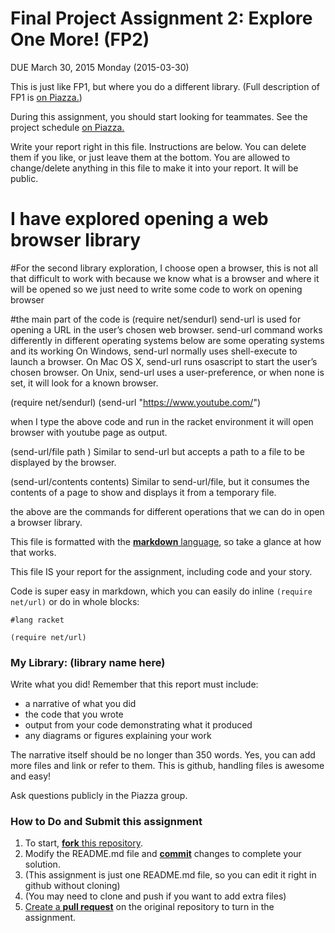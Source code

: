 # Final Project Assignment 2: Explore One More! (FP2) 
DUE March 30, 2015 Monday (2015-03-30)

This is just like FP1, but where you do a different library. (Full description of FP1 is [on Piazza.][piazza])

During this assignment, you should start looking for teammates. See the project schedule [on Piazza.][schedule]

Write your report right in this file. Instructions are below. You can delete them if you like, or just leave them at the bottom.
You are allowed to change/delete anything in this file to make it into your report. It will be public.
# I have explored opening a web browser library

#For the second library exploration, I choose open a browser, this is not all that difficult to work with because we know what is a browser and where it will be opened so we just need to write some code to work on opening browser

#the main part of the code is (require net/sendurl)
send-url is used for opening a URL in the user’s chosen web browser.
send-url command works differently in different operating systems below are some  operating systems and its working 
On Windows, send-url normally uses shell-execute to launch a browser.
On Mac OS X, send-url runs osascript to start the user’s chosen browser.
On Unix, send-url uses a user-preference, or when none is set, it will look for a known browser.

(require net/sendurl)
(send-url "https://www.youtube.com/")

when I type the above code and run in the racket environment it will open browser with youtube page as output.


(send-url/file	 path )
Similar to send-url  but accepts a path to a file to be displayed by the browser.

(send-url/contents	 	contents)
Similar to send-url/file, but it consumes the contents of a page to show and displays it from a temporary file.

the above are the commands for different operations that we can do in open a browser library.


This file is formatted with the [**markdown** language][markdown], so take a glance at how that works.

This file IS your report for the assignment, including code and your story.

Code is super easy in markdown, which you can easily do inline `(require net/url)` or do in whole blocks:
```
#lang racket

(require net/url)
```

### My Library: (library name here)
Write what you did!
Remember that this report must include:
 
* a narrative of what you did
* the code that you wrote
* output from your code demonstrating what it produced
* any diagrams or figures explaining your work 
 
The narrative itself should be no longer than 350 words. Yes, you can add more files and link or refer to them. This is github, handling files is awesome and easy!

Ask questions publicly in the Piazza group.

### How to Do and Submit this assignment

1. To start, [**fork** this repository][forking].
1. Modify the README.md file and [**commit**][ref-commit] changes to complete your solution.
  2. (This assignment is just one README.md file, so you can edit it right in github without cloning)
  3. (You may need to clone and push if you want to add extra files)
1. [Create a **pull request**][pull-request] on the original repository to turn in the assignment.

<!-- Links -->
[piazza]: https://piazza.com/class/i55is8xqqwhmr?cid=411
[schedule]: https://piazza.com/class/i55is8xqqwhmr?cid=453
[markdown]: https://help.github.com/articles/markdown-basics/
[forking]: https://guides.github.com/activities/forking/
[ref-clone]: http://gitref.org/creating/#clone
[ref-commit]: http://gitref.org/basic/#commit
[ref-push]: http://gitref.org/remotes/#push
[pull-request]: https://help.github.com/articles/creating-a-pull-request

